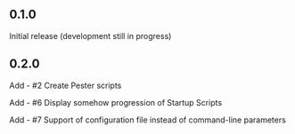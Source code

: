 ## 0.1.0
Initial release (development still in progress)


## 0.2.0
Add - #2 Create Pester scripts

Add - #6 Display somehow progression of Startup Scripts

Add - #7 Support of configuration file instead of command-line parameters
